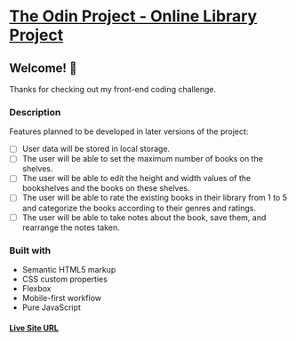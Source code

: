 # [The Odin Project - Online Library Project](https://www.theodinproject.com/lessons/node-path-javascript-library)

## Welcome! 👋

Thanks for checking out my front-end coding challenge.

### Description

Features planned to be developed in later versions of the project:

- [ ] User data will be stored in local storage.
- [ ] The user will be able to set the maximum number of books on the shelves.
- [ ] The user will be able to edit the height and width values ​​of the bookshelves and the books on these shelves.
- [ ] The user will be able to rate the existing books in their library from 1 to 5 and categorize the books according to their genres and ratings.
- [ ] The user will be able to take notes about the book, save them, and rearrange the notes taken.

### Built with

- Semantic HTML5 markup
- CSS custom properties
- Flexbox
- Mobile-first workflow
- Pure JavaScript

#### [Live Site URL](https://selimbiber.github.io/Pure-JavaScript-Projects/OnlineLibrary/)
